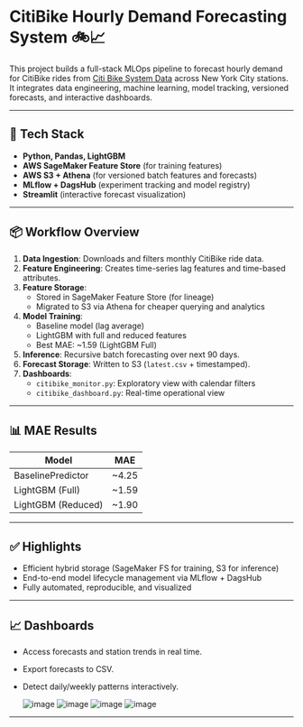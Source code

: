# CitiBike Hourly Demand Forecasting System 🚲📈

This project builds a full-stack MLOps pipeline to forecast hourly demand for CitiBike rides from [Citi Bike System Data](https://citibikenyc.com/system-data) across New York City stations. It integrates data engineering, machine learning, model tracking, versioned forecasts, and interactive dashboards.

---

## 🔧 Tech Stack
- **Python, Pandas, LightGBM**
- **AWS SageMaker Feature Store** (for training features)
- **AWS S3 + Athena** (for versioned batch features and forecasts)
- **MLflow + DagsHub** (experiment tracking and model registry)
- **Streamlit** (interactive forecast visualization)

---

## 📦 Workflow Overview
1. **Data Ingestion**: Downloads and filters monthly CitiBike ride data.
2. **Feature Engineering**: Creates time-series lag features and time-based attributes.
3. **Feature Storage**:
   - Stored in SageMaker Feature Store (for lineage)
   - Migrated to S3 via Athena for cheaper querying and analytics
4. **Model Training**:
   - Baseline model (lag average)
   - LightGBM with full and reduced features
   - Best MAE: ~1.59 (LightGBM Full)
5. **Inference**: Recursive batch forecasting over next 90 days.
6. **Forecast Storage**: Written to S3 (`latest.csv` + timestamped).
7. **Dashboards**:
   - `citibike_monitor.py`: Exploratory view with calendar filters
   - `citibike_dashboard.py`: Real-time operational view

---

## 📊 MAE Results
| Model                  | MAE   |
|------------------------|-------|
| BaselinePredictor      | ~4.25 |
| LightGBM (Full)        | ~1.59 |
| LightGBM (Reduced)     | ~1.90 |

---

## ✅ Highlights
- Efficient hybrid storage (SageMaker FS for training, S3 for inference)
- End-to-end model lifecycle management via MLflow + DagsHub
- Fully automated, reproducible, and visualized

---

## 📈 Dashboards

- Access forecasts and station trends in real time.
- Export forecasts to CSV.
- Detect daily/weekly patterns interactively.
  
  ![image](https://github.com/user-attachments/assets/02173ea4-68ec-4dfc-943a-019587e2e38b)
  ![image](https://github.com/user-attachments/assets/191c6609-b201-4fbe-9390-1f176b0ded5d)
  ![image](https://github.com/user-attachments/assets/6b67e9f2-b867-4037-b141-73b6966cbff6)
  ![image](https://github.com/user-attachments/assets/b7c32c9b-4c66-4a86-85a0-d3a72b123ed9)




---
